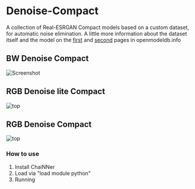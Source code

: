 # Denoise-Compact
A collection of Real-ESRGAN Compact models based on a custom dataset, for automatic noise elimination. A little more information about the dataset itself and the model on the [first](https://openmodeldb.info/models/1x-BW-Denoise) and [second](https://openmodeldb.info/models/1x-RGB-max-Denoise) pages in openmodeldb.info
## BW Denoise Compact
![Screenshot]([https://i.ibb.co/Nxx3Pcc/bw.jpg](https://ibb.co/2cHKB9Q))
## RGB Denoise lite Compact
![top](https://i.ibb.co/WK63zGn/rgb.jpg)
## RGB Denoise Compact
![top](https://i.ibb.co/qmV1wSf/rgb-lite.jpg)
### How to use

1. Install ChaiNNer
2. Load via "load module python"
3. Running
